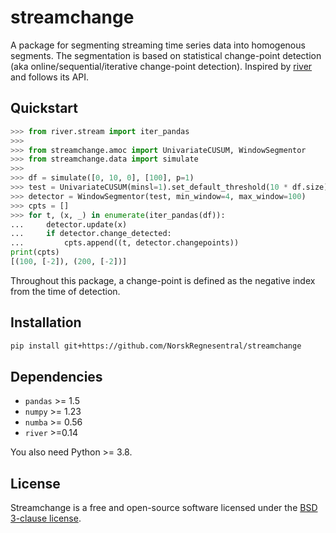 # streamchange
A package for segmenting streaming time series data into homogenous segments. The segmentation is based on statistical change-point detection (aka online/sequential/iterative change-point detection). Inspired by [river](https://riverml.xyz/0.14.0/) and follows its API.


## Quickstart
```python
>>> from river.stream import iter_pandas
>>> 
>>> from streamchange.amoc import UnivariateCUSUM, WindowSegmentor
>>> from streamchange.data import simulate
>>>
>>> df = simulate([0, 10, 0], [100], p=1)
>>> test = UnivariateCUSUM(minsl=1).set_default_threshold(10 * df.size)
>>> detector = WindowSegmentor(test, min_window=4, max_window=100)
>>> cpts = []
>>> for t, (x, _) in enumerate(iter_pandas(df)):
...     detector.update(x)
...     if detector.change_detected:
...         cpts.append((t, detector.changepoints))
print(cpts)
[(100, [-2]), (200, [-2])]
```
Throughout this package, a change-point is defined as the negative index from
the time of detection.

## Installation
```sh
pip install git+https://github.com/NorskRegnesentral/streamchange
```

## Dependencies
- `pandas` >= 1.5
- `numpy` >= 1.23
- `numba` >= 0.56
- `river` >=0.14

You also need Python >= 3.8. 

## License

Streamchange is a free and open-source software licensed under the [BSD 3-clause license](https://github.com/NorskRegnesentral/streamchange/blob/main/LICENSE).
